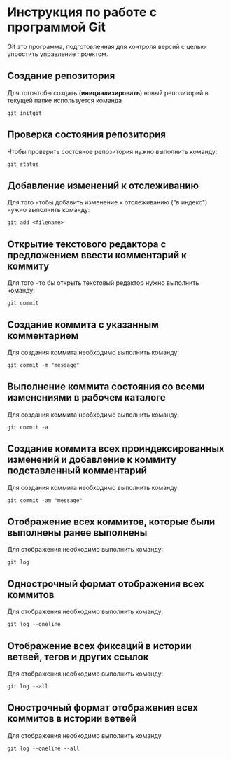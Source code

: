 # Инструкция по работе с программой Git

Git это программа,  подготовленная для контроля версий с целью упростить управление проектом.

## Создание репозитория

Для тогочтобы создать (**инициализировать**) новый репозиторий в текущей папке используется команда

    git initgit

## Проверка состояния репозитория

Чтобы проверить состояное репозитория нужно выполнить команду:

    git status

## Добавление изменений к отслеживанию

Для того чтобы добавить изменение к отслеживанию ("в индекс") нужно выполнить команду:

    git add <filename>

## Открытие текстового редактора с предложением ввести комментарий к коммиту ##
Для того что бы открыть текстовый редактор нужно выполнить команду:

    git commit

## Создание коммита с указанным комментарием ##

Для создания коммита необходимо выполнить команду:

    git commit -m "message"

## Выполнение коммита состояния со всеми изменениями в рабочем каталоге ##

Для создания коммита необходимо выполнить команду:

    git commit -a

## Создание коммита всех проиндексированных изменений и добавление к коммиту подставленный комментарий ##

Для создания коммита необходимо выполнить команду:

    git commit -am "message"

## Отображение всех коммитов, которые были выполнены ранее выполнены ##

Для отображения необходимо выполнить команду:
    
    git log

## Однострочный формат отображения всех коммитов ##

Для отображения необходимо выполнить команду:

    git log --oneline

## Отображение всех фиксаций в истории ветвей, тегов и других ссылок ##

Для отображения необходимо выполнить команду:

    git log --all

## Онострочный формат отображения всех коммитов в истории ветвей ##

Для отображения необходимо выполнить команду

    git log --oneline --all

